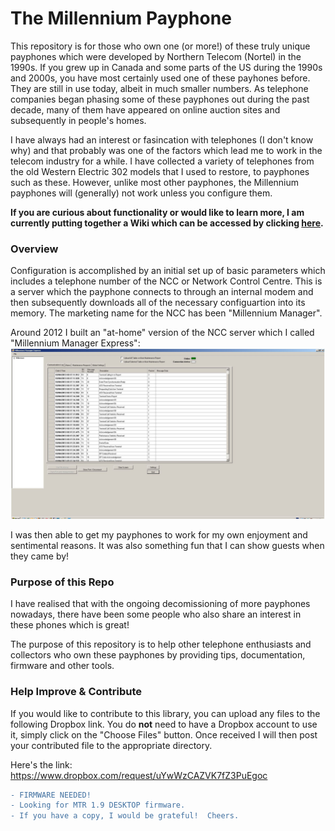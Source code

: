 # The Millennium Payphone

This repository is for those who own one (or more!) of these truly unique payphones which were developed by Northern Telecom (Nortel) in the 1990s.  If you grew up in Canada and some parts of the US during the 1990s and 2000s, you have most certainly used one of these payhones before.  They are still in use today, albeit in much smaller numbers.  As telephone companies began phasing some of these payphones out during the past decade, many of them have appeared on online auction sites and subsequently in people's homes.

I have always had an interest or fasincation with telephones (I don't know why) and that probably was one of the factors which lead me to work in the telecom industry for a while.  I have collected a variety of telephones from the old Western Electric 302 models that I used to restore, to payphones such as these.  However, unlike most other payphones, the Millennium payphones will (generally) not work unless you configure them.

**If you are curious about functionality or would like to learn more, I am currently putting together a Wiki which can be accessed by clicking [here](https://github.com/armeniki/Nortel-Millennium/wiki).**

### Overview
Configuration is accomplished by an initial set up of basic parameters which includes a telephone number of the NCC or Network Control Centre.  This is a server which the payphone connects to through an internal modem and then subsequently downloads all of the necessary configuartion into its memory.  The marketing name for the NCC has been "Millennium Manager".

Around 2012 I built an "at-home" version of the NCC server which I called "Millennium Manager Express":  
![alt text](https://github.com/armeniki/Nortel-Millennium/blob/master/Documentation/pics/mme.jpg "Screenshot")

I was then able to get my payphones to work for my own enjoyment and sentimental reasons.  It was also something fun that I can show guests when they came by! 

### Purpose of this Repo
I have realised that with the ongoing decomissioning of more payphones nowadays, there have been some people who also share an interest in these phones which is great!  

The purpose of this repository is to help other telephone enthusiasts and collectors who own these payphones by providing tips, documentation, firmware and other tools.

### Help Improve & Contribute
If you would like to contribute to this library, you can upload any files to the following Dropbox link.  You do **not** need to have a Dropbox account to use it, simply click on the "Choose Files" button.  Once received I will then post your contributed file to the appropriate directory.

Here's the link:  https://www.dropbox.com/request/uYwWzCAZVK7fZ3PuEgoc

```diff
- FIRMWARE NEEDED!
- Looking for MTR 1.9 DESKTOP firmware.
- If you have a copy, I would be grateful!  Cheers.
```
